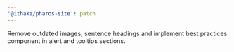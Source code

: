 ```yaml
---
'@ithaka/pharos-site': patch
---
```

Remove outdated images, sentence headings and implement best practices component in alert and tooltips sections.

